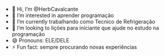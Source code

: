 - 👋 Hi, I’m @HerbCavalcante
- 👀 I’m interested in aprender programação 
- 🌱 I’m currently trabalhando como Tecnico de Refrigeração
- 💞️ I’m looking to lições para iniciante que ajude no estudo na programação
- 😄 Pronouns: ELE/DELE 
- ⚡ Fun fact: sempre procurando novas experiências

<!---
HerbCavalcante/HerbCavalcante is a ✨ special ✨ repository because its `README.md` (this file) appears on your GitHub profile.
You can click the Preview link to take a look at your changes.
--->
